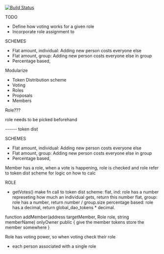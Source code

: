 [![Build Status](https://travis-ci.org/SolidifyDAO/Solidify.svg?branch=master)](https://travis-ci.org/SolidifyDAO/Solidify)

TODO
- Define how voting works for a given role
- Incorporate role assignment to 

SCHEMES
- Flat amount, individual: Adding new person costs everyone else
- Flat amount, group: Adding new person costs everyone else in group
- Percentage based,

Modularize
- Token Distribution scheme
- Voting
- Roles
- Proposals
- Members

Role???

role needs to be picked beforehand

------ token dist

SCHEMES
- Flat amount, individual: Adding new person costs everyone else
- Flat amount, group: Adding new person costs everyone else in group
- Percentage based,

Member has a role, when a vote is happening, 
role is checked and role refer to token dist scheme for logic on how to calc


ROLE
- getVotes()
    make fn call to token dist scheme:
      flat, ind: role has a number represeting how much an individual gets, return this number
      flat, group: role has a number, return number / group.size
      percentage based: role has a decimal, return global_dao_tokens * decimal.





function addMember(address targetMember, Role role, string memberName) onlyOwner public {
  give the member tokens
  store the member somewhere
}

Role has voting power, so when voting check their role



- each person associated with a single role
